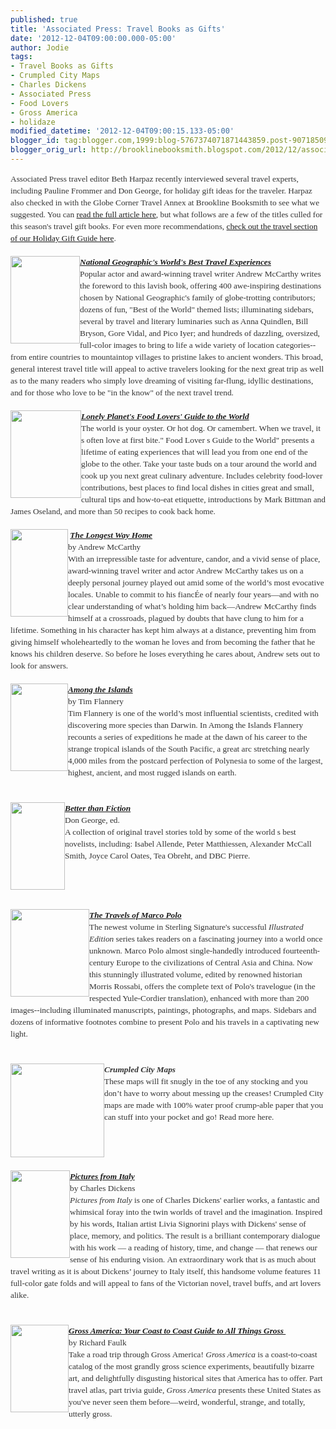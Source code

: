 ```yaml
---
published: true
title: 'Associated Press: Travel Books as Gifts'
date: '2012-12-04T09:00:00.000-05:00'
author: Jodie
tags:
- Travel Books as Gifts
- Crumpled City Maps
- Charles Dickens
- Associated Press
- Food Lovers
- Gross America
- holidaze
modified_datetime: '2012-12-04T09:00:15.133-05:00'
blogger_id: tag:blogger.com,1999:blog-5767374071871443859.post-9071850956076841441
blogger_orig_url: http://brooklinebooksmith.blogspot.com/2012/12/associated-press-travel-books-as-gifts.html
---
```


<div style="color: #333333; font-family: Georgia, 'Times New Roman', 'Bitstream Charter', Times, serif; font-size: 13.333333969116211px; line-height: 19px;">Associated Press travel editor Beth Harpaz recently interviewed several travel experts, including Pauline Frommer and Don George, for holiday gift ideas for the traveler. Harpaz also checked in with the Globe Corner Travel Annex at Brookline Booksmith to see what we suggested. You can&nbsp;<a data-mce-href="http://www.timesunion.com/news/article/Travel-books-as-gifts-From-coffee-table-to-memoir-4073977.php" href="http://www.timesunion.com/news/article/Travel-books-as-gifts-From-coffee-table-to-memoir-4073977.php">read the full article here</a>, but what follows are a few of the titles culled for this season's travel gift books. For even more recommendations,&nbsp;<a data-mce-href="http://www.brooklinebooksmith.com/gifts2012/travel.html" href="http://www.brooklinebooksmith.com/gifts2012/travel.html">check out the travel section of our Holiday Gift Guide here</a>.</div><div style="color: #333333; font-family: Georgia, 'Times New Roman', 'Bitstream Charter', Times, serif; font-size: 13.333333969116211px; line-height: 19px;"><br /></div><div style="color: #333333; font-family: Georgia, 'Times New Roman', 'Bitstream Charter', Times, serif; font-size: 13.333333969116211px; line-height: 19px;"><em><a data-mce-href="http://globecornerbookstore.com/blogs/wp-content/uploads/2012/12/FC9781426209598.jpg" href="http://globecornerbookstore.com/blogs/wp-content/uploads/2012/12/FC9781426209598.jpg"><img alt="" class="alignleft size-full wp-image-8548" data-mce-src="http://globecornerbookstore.com/blogs/wp-content/uploads/2012/12/FC9781426209598.jpg" height="140" src="http://globecornerbookstore.com/blogs/wp-content/uploads/2012/12/FC9781426209598.jpg" style="border: 0px; cursor: default; float: left;" title="FC9781426209598" width="111" /></a><strong><a data-mce-href="http://www.brooklinebooksmith-shop.com/book/9781426209598" href="http://www.brooklinebooksmith-shop.com/book/9781426209598">National Geographic's World's Best Travel Experiences</a></strong></em></div><div style="color: #333333; font-family: Georgia, 'Times New Roman', 'Bitstream Charter', Times, serif; font-size: 13.333333969116211px; line-height: 19px;">Popular actor and award-winning travel writer Andrew McCarthy writes the foreword to this lavish book, offering 400 awe-inspiring destinations chosen by National Geographic's family of globe-trotting contributors; dozens of fun, "Best of the World" themed lists; illuminating sidebars, several by travel and literary luminaries such as Anna Quindlen, Bill Bryson, Gore Vidal, and Pico Iyer; and hundreds of dazzling, oversized, full-color images to bring to life a wide variety of location categories--from entire countries to mountaintop villages to pristine lakes to ancient wonders. This broad, general interest travel title will appeal to active travelers looking for the next great trip as well as to the many readers who simply love dreaming of visiting far-flung, idyllic destinations, and for those who love to be "in the know" of the next travel trend.</div><div style="color: #333333; font-family: Georgia, 'Times New Roman', 'Bitstream Charter', Times, serif; font-size: 13.333333969116211px; line-height: 19px;"><br /></div><div style="color: #333333; font-family: Georgia, 'Times New Roman', 'Bitstream Charter', Times, serif; font-size: 13.333333969116211px; line-height: 19px;"><em><strong><img alt="" class="alignleft size-full wp-image-8550" data-mce-src="http://globecornerbookstore.com/blogs/wp-content/uploads/2012/12/FC9781743210208.jpg" height="140" src="http://globecornerbookstore.com/blogs/wp-content/uploads/2012/12/FC9781743210208.jpg" style="border: 0px; cursor: default; float: left;" title="FC9781743210208" width="113" /><a data-mce-href="http://www.brooklinebooksmith-shop.com/book/9781743210208" href="http://www.brooklinebooksmith-shop.com/book/9781743210208">Lonely Planet's Food Lovers' Guide to the World</a></strong></em></div><div style="color: #333333; font-family: Georgia, 'Times New Roman', 'Bitstream Charter', Times, serif; font-size: 13.333333969116211px; line-height: 19px;">The world is your oyster. Or hot dog. Or camembert. When we travel, it s often love at first bite." Food Lover s Guide to the World" presents a lifetime of eating experiences that will lead you from one end of the globe to the other. Take your taste buds on a tour around the world and cook up you next great culinary adventure. Includes celebrity food-lover contributions, best places to find local dishes in cities great and small, cultural tips and how-to-eat etiquette, introductions by Mark Bittman and James Oseland, and more than 50 recipes to cook back home.</div><div style="color: #333333; font-family: Georgia, 'Times New Roman', 'Bitstream Charter', Times, serif; font-size: 13.333333969116211px; line-height: 19px;"><br /></div><div style="color: #333333; font-family: Georgia, 'Times New Roman', 'Bitstream Charter', Times, serif; font-size: 13.333333969116211px; line-height: 19px;"><strong>&nbsp;<a data-mce-href="http://globecornerbookstore.com/blogs/wp-content/uploads/2012/12/FC9781451667486.jpg" href="http://globecornerbookstore.com/blogs/wp-content/uploads/2012/12/FC9781451667486.jpg"><img alt="" class="alignleft size-full wp-image-8552" data-mce-src="http://globecornerbookstore.com/blogs/wp-content/uploads/2012/12/FC9781451667486.jpg" height="140" src="http://globecornerbookstore.com/blogs/wp-content/uploads/2012/12/FC9781451667486.jpg" style="border: 0px; cursor: default; float: left;" title="FC9781451667486" width="92" /></a><a data-mce-href="http://www.brooklinebooksmith-shop.com/book/9781451667486" href="http://www.brooklinebooksmith-shop.com/book/9781451667486"><em>The Longest Way Home</em></a></strong><br />by Andrew McCarthy</div><div style="color: #333333; font-family: Georgia, 'Times New Roman', 'Bitstream Charter', Times, serif; font-size: 13.333333969116211px; line-height: 19px;">With an irrepressible&nbsp;taste for adventure, candor, and a vivid sense of place, award-winning travel writer and actor Andrew McCarthy takes us on a deeply personal journey played out amid some of the world’s most evocative locales.&nbsp;Unable to commit to his fiancÉe of nearly four years—and with no clear understanding of what’s holding him back—Andrew McCarthy finds himself at a crossroads, plagued by doubts that have clung to him for a lifetime. Something in his character has kept him always at a distance, preventing him from giving himself wholeheartedly to the woman he loves and from becoming the father that he knows his children deserve. So before he loses everything he cares about, Andrew sets out to look for answers.</div><div style="color: #333333; font-family: Georgia, 'Times New Roman', 'Bitstream Charter', Times, serif; font-size: 13.333333969116211px; line-height: 19px;"><br /></div><div style="color: #333333; font-family: Georgia, 'Times New Roman', 'Bitstream Charter', Times, serif; font-size: 13.333333969116211px; line-height: 19px;"><strong><em><a data-mce-href="http://globecornerbookstore.com/blogs/wp-content/uploads/2012/12/FC9780802120403.jpg" href="http://globecornerbookstore.com/blogs/wp-content/uploads/2012/12/FC9780802120403.jpg"><img alt="" class="alignleft size-full wp-image-8554" data-mce-src="http://globecornerbookstore.com/blogs/wp-content/uploads/2012/12/FC9780802120403.jpg" height="140" src="http://globecornerbookstore.com/blogs/wp-content/uploads/2012/12/FC9780802120403.jpg" style="border: 0px; cursor: default; float: left;" title="FC9780802120403" width="92" /></a><a data-mce-href="http://www.brooklinebooksmith-shop.com/book/9780802120403" href="http://www.brooklinebooksmith-shop.com/book/9780802120403">Among the Islands</a></em></strong><br />by Tim Flannery</div><div style="color: #333333; font-family: Georgia, 'Times New Roman', 'Bitstream Charter', Times, serif; font-size: 13.333333969116211px; line-height: 19px;">Tim Flannery is one of the world’s most influential scientists, credited with discovering more species than Darwin. In Among the Islands Flannery recounts a series of expeditions he made at the dawn of his career to the strange tropical islands of the South Pacific, a great arc stretching nearly 4,000 miles from the postcard perfection of Polynesia to some of the largest, highest, ancient, and most rugged islands on earth.</div><div style="color: #333333; font-family: Georgia, 'Times New Roman', 'Bitstream Charter', Times, serif; font-size: 13.333333969116211px; line-height: 19px;"><br /></div><div style="color: #333333; font-family: Georgia, 'Times New Roman', 'Bitstream Charter', Times, serif; font-size: 13.333333969116211px; line-height: 19px;"><br /></div><div style="color: #333333; font-family: Georgia, 'Times New Roman', 'Bitstream Charter', Times, serif; font-size: 13.333333969116211px; line-height: 19px;"><strong><em><a data-mce-href="http://globecornerbookstore.com/blogs/wp-content/uploads/2012/12/FC9781742205946.jpg" href="http://globecornerbookstore.com/blogs/wp-content/uploads/2012/12/FC9781742205946.jpg"><img alt="" class="alignleft size-full wp-image-8556" data-mce-src="http://globecornerbookstore.com/blogs/wp-content/uploads/2012/12/FC9781742205946.jpg" height="140" src="http://globecornerbookstore.com/blogs/wp-content/uploads/2012/12/FC9781742205946.jpg" style="border: 0px; cursor: default; float: left;" title="FC9781742205946" width="87" /></a><a data-mce-href="http://www.brooklinebooksmith-shop.com/book/9781742205946" href="http://www.brooklinebooksmith-shop.com/book/9781742205946">Better than Fiction</a></em></strong><br />Don George, ed.</div><div style="color: #333333; font-family: Georgia, 'Times New Roman', 'Bitstream Charter', Times, serif; font-size: 13.333333969116211px; line-height: 19px;">A collection of original travel stories told by some of the world s best novelists, including: Isabel Allende, Peter Matthiessen, Alexander McCall Smith, Joyce Carol Oates, Tea Obreht, and DBC Pierre.</div><div style="color: #333333; font-family: Georgia, 'Times New Roman', 'Bitstream Charter', Times, serif; font-size: 13.333333969116211px; line-height: 19px;"><br /></div><div style="color: #333333; font-family: Georgia, 'Times New Roman', 'Bitstream Charter', Times, serif; font-size: 13.333333969116211px; line-height: 19px;"><br /></div><div style="color: #333333; font-family: Georgia, 'Times New Roman', 'Bitstream Charter', Times, serif; font-size: 13.333333969116211px; line-height: 19px;"><br /></div><div style="color: #333333; font-family: Georgia, 'Times New Roman', 'Bitstream Charter', Times, serif; font-size: 13.333333969116211px; line-height: 19px;"><br /></div><div style="color: #333333; font-family: Georgia, 'Times New Roman', 'Bitstream Charter', Times, serif; font-size: 13.333333969116211px; line-height: 19px;"><em><a data-mce-href="http://globecornerbookstore.com/blogs/wp-content/uploads/2012/12/FC9781402796302.jpg" href="http://globecornerbookstore.com/blogs/wp-content/uploads/2012/12/FC9781402796302.jpg"><img alt="" class="alignleft size-full wp-image-8558" data-mce-src="http://globecornerbookstore.com/blogs/wp-content/uploads/2012/12/FC9781402796302.jpg" height="140" src="http://globecornerbookstore.com/blogs/wp-content/uploads/2012/12/FC9781402796302.jpg" style="border: 0px; cursor: default; float: left;" title="FC9781402796302" width="126" /></a><a data-mce-href="http://www.brooklinebooksmith-shop.com/book/9781402796302" href="http://www.brooklinebooksmith-shop.com/book/9781402796302"><strong>The Travels of Marco Polo</strong></a></em></div><div style="color: #333333; font-family: Georgia, 'Times New Roman', 'Bitstream Charter', Times, serif; font-size: 13.333333969116211px; line-height: 19px;">The newest volume in Sterling Signature's successful&nbsp;<em>Illustrated Edition</em>&nbsp;series takes readers on a fascinating journey into a world once unknown. Marco Polo almost single-handedly introduced fourteenth-century Europe to the civilizations of Central Asia and China. Now this stunningly illustrated volume, edited by renowned historian Morris Rossabi, offers the complete text of Polo's travelogue (in the respected Yule-Cordier translation), enhanced with more than 200 images--including illuminated manuscripts, paintings, photographs, and maps. Sidebars and dozens of informative footnotes combine to present Polo and his travels in a captivating new light.</div><div style="color: #333333; font-family: Georgia, 'Times New Roman', 'Bitstream Charter', Times, serif; font-size: 13.333333969116211px; line-height: 19px;"><br /></div><div style="color: #333333; font-family: Georgia, 'Times New Roman', 'Bitstream Charter', Times, serif; font-size: 13.333333969116211px; line-height: 19px;"><strong><a data-mce-href="http://www.brooklinebooksmith-shop.com/book/9788897487135" href="http://www.brooklinebooksmith-shop.com/book/9788897487135"><em><br /></em></a><em><a data-mce-href="http://globecornerbookstore.com/blogs/wp-content/uploads/2012/12/images-2.jpg" href="http://globecornerbookstore.com/blogs/wp-content/uploads/2012/12/images-2.jpg"><img alt="" class="alignleft size-thumbnail wp-image-8559" data-mce-src="http://globecornerbookstore.com/blogs/wp-content/uploads/2012/12/images-2-150x150.jpg" height="150" src="http://globecornerbookstore.com/blogs/wp-content/uploads/2012/12/images-2-150x150.jpg" style="border: 0px; cursor: default; float: left;" title="images (2)" width="150" /></a>Crumpled City Maps</em></strong></div><div style="color: #333333; font-family: Georgia, 'Times New Roman', 'Bitstream Charter', Times, serif; font-size: 13.333333969116211px; line-height: 19px;">These maps will fit snugly in the toe of any stocking and you don’t have to worry about messing up the creases! Crumpled City maps are made with 100% water proof crump-able paper that you can stuff into your pocket and go! Read more here.</div><div style="color: #333333; font-family: Georgia, 'Times New Roman', 'Bitstream Charter', Times, serif; font-size: 13.333333969116211px; line-height: 19px;"><br /></div><div style="color: #333333; font-family: Georgia, 'Times New Roman', 'Bitstream Charter', Times, serif; font-size: 13.333333969116211px; line-height: 19px;"><br /></div><div style="color: #333333; font-family: Georgia, 'Times New Roman', 'Bitstream Charter', Times, serif; font-size: 13.333333969116211px; line-height: 19px;"><br /></div><div style="color: #333333; font-family: Georgia, 'Times New Roman', 'Bitstream Charter', Times, serif; font-size: 13.333333969116211px; line-height: 19px;"><br /></div><div style="color: #333333; font-family: Georgia, 'Times New Roman', 'Bitstream Charter', Times, serif; font-size: 13.333333969116211px; line-height: 19px;"><strong><em><a data-mce-href="http://globecornerbookstore.com/blogs/wp-content/uploads/2012/12/FC9789380340166.jpg" href="http://globecornerbookstore.com/blogs/wp-content/uploads/2012/12/FC9789380340166.jpg"><img alt="" class="alignleft size-full wp-image-8560" data-mce-src="http://globecornerbookstore.com/blogs/wp-content/uploads/2012/12/FC9789380340166.jpg" height="140" src="http://globecornerbookstore.com/blogs/wp-content/uploads/2012/12/FC9789380340166.jpg" style="border: 0px; cursor: default; float: left;" title="FC9789380340166" width="95" /></a><a data-mce-href="http://www.brooklinebooksmith-shop.com/book/9789380340166" href="http://www.brooklinebooksmith-shop.com/book/9789380340166">Pictures from Italy</a></em></strong><br />by Charles Dickens</div><div style="color: #333333; font-family: Georgia, 'Times New Roman', 'Bitstream Charter', Times, serif; font-size: 13.333333969116211px; line-height: 19px;"><em>Pictures from Italy</em>&nbsp;is one of Charles Dickens' earlier works, a fantastic and whimsical foray into the twin worlds of travel and the imagination. Inspired by his words, Italian artist Livia Signorini plays with Dickens' sense of place, memory, and politics. The result is a brilliant contemporary dialogue with his work — a reading of history, time, and change — that renews our sense of his enduring vision.&nbsp;An extraordinary work that is as much about travel writing as it is about Dickens’ journey to Italy itself, this handsome volume features 11 full-color gate folds and will appeal to fans of the Victorian novel, travel buffs, and art lovers alike.</div><div style="color: #333333; font-family: Georgia, 'Times New Roman', 'Bitstream Charter', Times, serif; font-size: 13.333333969116211px; line-height: 19px;"><br /></div><div style="color: #333333; font-family: Georgia, 'Times New Roman', 'Bitstream Charter', Times, serif; font-size: 13.333333969116211px; line-height: 19px;"><br /></div><div style="color: #333333; font-family: Georgia, 'Times New Roman', 'Bitstream Charter', Times, serif; font-size: 13.333333969116211px; line-height: 19px;"><strong><em><a data-mce-href="http://globecornerbookstore.com/blogs/wp-content/uploads/2012/12/FC9781585429417.jpg" href="http://globecornerbookstore.com/blogs/wp-content/uploads/2012/12/FC9781585429417.jpg"><img alt="" class="alignleft size-full wp-image-8561" data-mce-src="http://globecornerbookstore.com/blogs/wp-content/uploads/2012/12/FC9781585429417.jpg" height="140" src="http://globecornerbookstore.com/blogs/wp-content/uploads/2012/12/FC9781585429417.jpg" style="border: 0px; cursor: default; float: left;" title="FC9781585429417" width="93" /></a><a data-mce-href="http://www.brooklinebooksmith-shop.com/book/9781585429417" href="http://www.brooklinebooksmith-shop.com/book/9781585429417">Gross America: Your Coast to Coast Guide to All Things Gross&nbsp;</a></em></strong><br />by Richard Faulk</div><div style="color: #333333; font-family: Georgia, 'Times New Roman', 'Bitstream Charter', Times, serif; font-size: 13.333333969116211px; line-height: 19px;">Take a road trip through Gross America!&nbsp;<em>Gross America</em>&nbsp;is a coast-to-coast catalog of the most grandly gross science experiments, beautifully bizarre art, and delightfully disgusting historical sites that America has to offer. Part travel atlas, part trivia guide,&nbsp;<em>Gross America</em>&nbsp;presents these United States as you've never seen them before—weird, wonderful, strange, and totally, utterly gross.</div><div style="color: #333333; font-family: Georgia, 'Times New Roman', 'Bitstream Charter', Times, serif; font-size: 13.333333969116211px; line-height: 19px;"><br /></div><div style="color: #333333; font-family: Georgia, 'Times New Roman', 'Bitstream Charter', Times, serif; font-size: 13.333333969116211px; line-height: 19px;"><br /></div>